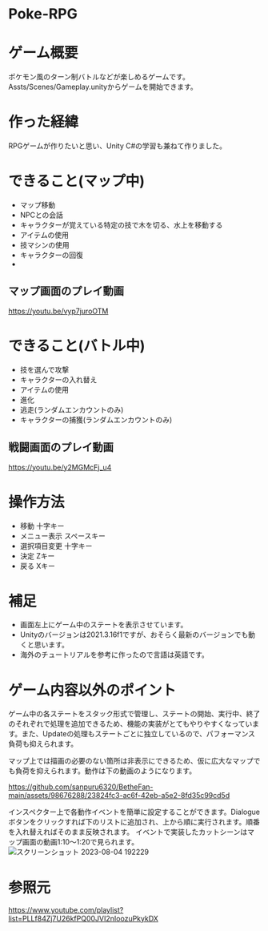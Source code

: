 # Poke-RPG
# ゲーム概要
ポケモン風のターン制バトルなどが楽しめるゲームです。
Assts/Scenes/Gameplay.unityからゲームを開始できます。

# 作った経緯
RPGゲームが作りたいと思い、Unity C#の学習も兼ねて作りました。

# できること(マップ中)
* マップ移動
* NPCとの会話
* キャラクターが覚えている特定の技で木を切る、水上を移動する
* アイテムの使用
* 技マシンの使用
* キャラクターの回復
* 
## マップ画面のプレイ動画
https://youtu.be/vyp7juroOTM

# できること(バトル中)
* 技を選んで攻撃
* キャラクターの入れ替え
* アイテムの使用
* 進化
* 逃走(ランダムエンカウントのみ)
* キャラクターの捕獲(ランダムエンカウントのみ)

## 戦闘画面のプレイ動画
https://youtu.be/y2MGMcFj_u4

# 操作方法
* 移動
十字キー
* メニュー表示
スペースキー
* 選択項目変更
十字キー
* 決定
Zキー
* 戻る
Xキー

# 補足
* 画面左上にゲーム中のステートを表示させています。
* Unityのバージョンは2021.3.16f1ですが、おそらく最新のバージョンでも動くと思います。
* 海外のチュートリアルを参考に作ったので言語は英語です。

# ゲーム内容以外のポイント
ゲーム中の各ステートをスタック形式で管理し、ステートの開始、実行中、終了のそれぞれで処理を追加できるため、機能の実装がとてもやりやすくなっています。また、Updateの処理もステートごとに独立しているので、パフォーマンス負荷も抑えられます。

マップ上では描画の必要のない箇所は非表示にできるため、仮に広大なマップでも負荷を抑えられます。動作は下の動画のようになります。

https://github.com/sanpuru6320/BetheFan-main/assets/98676288/23824fc3-ac6f-42eb-a5e2-8fd35c99cd5d

インスペクター上で各動作イベントを簡単に設定することができます。Dialogueボタンをクリックすれば下のリストに追加され、上から順に実行されます。順番を入れ替えればそのまま反映されます。
イベントで実装したカットシーンはマップ画面の動画1:10～1:20で見られます。
![スクリーンショット 2023-08-04 192229](https://github.com/sanpuru6320/BetheFan-main/assets/98676288/675e4dff-c74d-4c2b-af27-3fe78aed8358)



# 参照元
https://www.youtube.com/playlist?list=PLLf84Zj7U26kfPQ00JVI2nIoozuPkykDX
